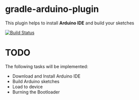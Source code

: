 # gradle-arduino-plugin
This plugin helps to install **Arduino IDE** and build your sketches

[![Build Status](https://travis-ci.org/zhurlik/gradle-arduino-plugin.svg?branch=master)](https://travis-ci.org/zhurlik/gradle-arduino-plugin)

# TODO
The following tasks will be implemented:
* Download and Install Arduino IDE
* Build Arduino sketches
* Load to device
* Burning the Bootloader